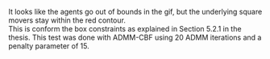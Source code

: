 It looks like the agents go out of bounds in the gif, but the underlying square movers stay within the red contour.  
This is conform the box constraints as explained in Section 5.2.1 in the thesis.
This test was done with ADMM-CBF using 20 ADMM iterations and a penalty parameter of 15.
